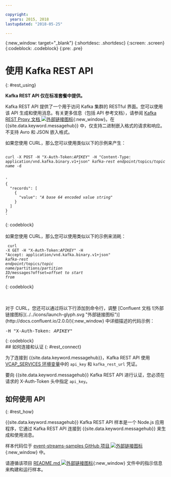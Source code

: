 ```yaml
---

copyright:
  years: 2015, 2018
lastupdated: "2018-05-25"

---
```


{:new_window: target="_blank"}
{:shortdesc: .shortdesc}
{:screen: .screen}
{:codeblock: .codeblock}
{:pre: .pre}

# 使用 Kafka REST API
{: #rest_using}

**Kafka REST API 仅在标准套餐中提供。**
<br/>

Kafka REST API 提供了一个用于访问 Kafka 集群的 RESTful 界面。您可以使用该 API 生成和使用消息。有关更多信息（包括 API 参考文档），请参阅 [Kafka REST Proxy 文档 ![外部链接图标](../../icons/launch-glyph.svg "外部链接图标")](https://docs.confluent.io/2.0.0/kafka-rest/docs/index.html){:new_window}。在 {{site.data.keyword.messagehub}} 中，仅支持二进制嵌入格式的请求和响应。不支持 Avro 和 JSON 嵌入格式。

如果您使用 CURL，那么您可以使用类似以下的示例来产生：
<pre class="pre"><code>
curl -X POST -H "X-Auth-Token:<var class="keyword varname">APIKEY</var>" -H "Content-Type: application/vnd.kafka.binary.v1+json" <var class="keyword varname">kafka-rest endpoint</var>/topics/<var class="keyword varname">topic name</var> -d 
 

'
{
  "records": [
    {
      "value": "<var class="keyword varname">A base 64 encoded value string</var>"
    }
  ]
}
'
</code></pre>
{: codeblock}
<br/>
<br/>
如果您使用 CURL，那么您可以使用类似以下的示例来消耗：<pre class="pre"><code>
curl -X GET -H "X-Auth-Token:<var class="keyword varname">APIKEY</var>" -H "Accept: application/vnd.kafka.binary.v1+json" <var class="keyword varname">kafka-rest endpoint</var>/topics/<var class="keyword varname">topic name</var>/partitions/<var class="keyword varname">partition ID</var>/messages?offset=<var class="keyword varname">offset to start from</var>
</code></pre>
{: codeblock}

<br/>
<br/>
对于 CURL，您还可以通过将以下行添加到命令行，调整 [Confluent 文档 ![外部链接图标](../../icons/launch-glyph.svg "外部链接图标")](http://docs.confluent.io/2.0.0/){:new_window} 中详细描述的代码示例：
<pre class="pre">-H "X-Auth-Token: <var class="keyword varname">APIKEY</var>"</pre>
{: codeblock}

<br/>
## 如何连接和认证
{: #rest_connect}

<!-- info was in eventstreams066.md -->

<!-- Comment from Andrew
basic introduction, definitely including health warning
-->
为了连接到 {{site.data.keyword.messagehub}}，Kafka REST API 使用 [VCAP_SERVICES 环境变量](/docs/services/EventStreams/eventstreams127.html)中的 <code>api_key</code> 和 <code>kafka_rest_url</code> 凭证。

要向 {{site.data.keyword.messagehub}} Kafka REST API 进行认证，您必须在请求的 X-Auth-Token 头中指定 <code>api_key</code>。


## 如何使用 API
{: #rest_how}

<!-- info was in eventstreams097.md -->

{{site.data.keyword.messagehub}} Kafka REST API 样本是一个 Node.js 应用程序，它通过 Kafka REST API 连接到 {{site.data.keyword.messagehub}} 来生成和使用消息。

样本代码位于 [event-streams-samples GitHub 项目 ![外部链接图标](../../icons/launch-glyph.svg "外部链接图标")](https://github.com/ibm-messaging/event-streams-samples/tree/master/kafka-nodejs-console-sample){:new_window} 中。

请遵循该项目 [README.md ![外部链接图标](../../icons/launch-glyph.svg "外部链接图标")](https://github.com/ibm-messaging/event-streams-samples/tree/master/kafka-nodejs-console-sample){:new_window} 文件中的指示信息来构建和运行样本。


